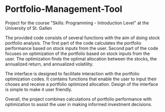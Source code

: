 # Portfolio-Management-Tool
Project for the course "Skills: Programming - Introduction Level" at the University of St. Gallen

The provided code consists of several functions with the aim of doing stock portfolio analysis. The first part of the code calculates the portfolio performance based on stock inputs from the user. Second part of the code focuses on optimization of the portfolio based on stock inputs from the user. The optimization finds the optimal allocation between the stocks, the annualized return, and annualized volatility. 

The interface is designed to facilitate interaction with the portfolio optimization codes. It contains functions that enable the user to input their choses and receive a portfolio optimized allocation. Design of the interface is simple to make it user friendly.  

Overall, the project combines calculations of portfolio performance with optimization to assist the user in making informed investment decisions. 

